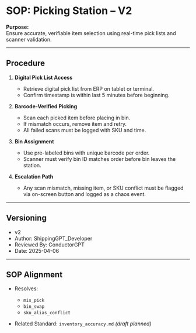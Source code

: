 # SOP: Picking Station – V2

**Purpose:**  
Ensure accurate, verifiable item selection using real-time pick lists and scanner validation.

---

## Procedure

1. **Digital Pick List Access**
   - Retrieve digital pick list from ERP on tablet or terminal.
   - Confirm timestamp is within last 5 minutes before beginning.

2. **Barcode-Verified Picking**
   - Scan each picked item before placing in bin.
   - If mismatch occurs, remove item and retry.
   - All failed scans must be logged with SKU and time.

3. **Bin Assignment**
   - Use pre-labeled bins with unique barcode per order.
   - Scanner must verify bin ID matches order before bin leaves the station.

4. **Escalation Path**
   - Any scan mismatch, missing item, or SKU conflict must be flagged via on-screen button and logged as a chaos event.

---

## Versioning

- v2  
- Author: ShippingGPT_Developer  
- Reviewed By: ConductorGPT  
- Date: 2025-04-06

---

## SOP Alignment

- Resolves:
  - `mis_pick`
  - `bin_swap`
  - `sku_alias_conflict`

- Related Standard: `inventory_accuracy.md` *(draft planned)*
